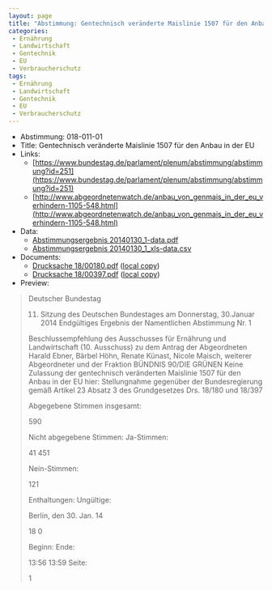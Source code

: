 ```yaml
---
layout: page
title: "Abstimmung: Gentechnisch veränderte Maislinie 1507 für den Anbau in der EU"
categories:
 - Ernährung
 - Landwirtschaft
 - Gentechnik
 - EU
 - Verbraucherschutz
tags:
 - Ernährung
 - Landwirtschaft
 - Gentechnik
 - EU
 - Verbraucherschutz
---
```


* Abstimmung: 018-011-01
* Title: Gentechnisch veränderte Maislinie 1507 für den Anbau in der EU
* Links: 
    * [https://www.bundestag.de/parlament/plenum/abstimmung/abstimmung?id=251](https://www.bundestag.de/parlament/plenum/abstimmung/abstimmung?id=251)
    * [http://www.abgeordnetenwatch.de/anbau_von_genmais_in_der_eu_verhindern-1105-548.html](http://www.abgeordnetenwatch.de/anbau_von_genmais_in_der_eu_verhindern-1105-548.html)
* Data: 
    * [Abstimmungsergebnis 20140130_1-data.pdf](/res/abstimmungsliste/20140130_1-data.pdf)
    * [Abstimmungsergebnis 20140130_1_xls-data.csv](/res/abstimmungsliste/analyses/20140130_1_xls-data.csv)
* Documents: 
    * [Drucksache 18/00180.pdf](http://dip21.bundestag.de/dip21/btd/18/001/1800180.pdf) ([local copy](/res/abstimmungsdaten/018-011-01/1800180.pdf))
    * [Drucksache 18/00397.pdf](http://dip21.bundestag.de/dip21/btd/18/003/1800397.pdf) ([local copy](/res/abstimmungsdaten/018-011-01/1800397.pdf))
* Preview: 
> Deutscher Bundestag
> 
> 11. Sitzung des Deutschen Bundestages
> am Donnerstag, 30.Januar 2014
> Endgültiges Ergebnis der Namentlichen Abstimmung Nr. 1
> 
> Beschlussempfehlung des Ausschusses für Ernährung und Landwirtschaft (10.
> Ausschuss)
> zu dem Antrag der Abgeordneten Harald Ebner, Bärbel Höhn, Renate Künast, Nicole
> Maisch, weiterer Abgeordneter und der Fraktion BÜNDNIS 90/DIE GRÜNEN
> Keine Zulassung der gentechnisch veränderten Maislinie 1507 für den Anbau in der
> EU
> hier: Stellungnahme gegenüber der Bundesregierung gemäß Artikel 23 Absatz 3 des
> Grundgesetzes
> Drs. 18/180 und 18/397
> 
> Abgegebene Stimmen insgesamt:
> 
> 590
> 
> Nicht abgegebene Stimmen:
> Ja-Stimmen:
> 
> 41
> 451
> 
> Nein-Stimmen:
> 
> 121
> 
> Enthaltungen:
> Ungültige:
> 
> Berlin, den 30. Jan. 14
> 
> 18
> 0
> 
> Beginn:
> Ende:
> 
> 13:56
> 13:59
> Seite:
> 
> 1
> 
> 
